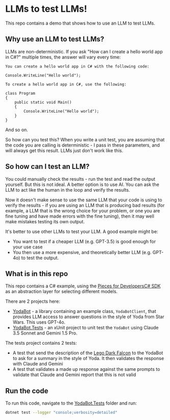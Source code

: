 # LLMs to test LLMs!

This repo contains a demo that shows how to use an LLM to test LLMs.

## Why use an LLM to test LLMs?

LLMs are non-deterministic. If you ask "How can I create a hello world app in C#?" multiple times, the answer will vary every time:

```output
You can create a hello world app in C# with the following code:

Console.WriteLine("Hello world");
```

```output
To create a hello world app in C#, use the following:

class Program
{
    public static void Main()
    {
        Console.WriteLine("Hello world");
    }
}
```

And so on.

So how can you test this? When you write a unit test, you are assuming that the code you are calling is deterministic - I pass in these parameters, and will always get this result. LLMs just don't work like this.

## So how can I test an LLM?

You could manually check the results - run the test and read the output yourself. But this is not ideal. A better option is to use AI. You can ask the LLM to act like the human in the loop and verify the results.

Now it doesn't make sense to use the same LLM that your code is using to verify the results - if you are using an LLM that is producing bad results (for example, a LLM that is the wrong choice for your problem, or one you are fine tuning and have made errors with the fine tuning), then it may well make mistakes testing its own output.

It's better to use other LLMs to test your LLM. A good example might be:

- You want to test if a cheaper LLM (e.g. GPT-3.5) is good enough for your use case
- You then use a more expensive, and theoretically better LLM (e.g. GPT-4o) to test the output.

## What is in this repo

This repo contains a C# example, using the [Pieces for Developers](https://pieces.app)[C# SDK](https://github.com/pieces-app/pieces-os-client-sdk-for-csharp) as an abstraction layer for selecting different models.

There are 2 projects here:

- [YodaBot](./YodaBot/) - a library containing an example class, `YodaBotClient`, that provides LLM access to answer questions in the style of Yoda from Star Wars. This uses GPT-4o.
- [YodaBot.Tests](./YodaBot.Tests/) - an xUnit project to unit test the `YodaBot` using Claude 3.5 Sonnet and Gemini 1.5 Pro.

The tests project contains 2 tests:

- A test that send the description of the [Lego Dark Falcon](https://www.lego.com/en-us/product/the-dark-falcon-75389) to the YodaBot to ask for a summary in the style of Yoda. It then validates the response with Claude and Gemini
- A test that validates a made up response against the same prompts to validate that Claude and Gemini report that this is not valid

## Run the code

To run this code, navigate to the [YodaBot.Tests](./YodaBot.Tests/) folder and run:

```bash
dotnet test --logger "console;verbosity=detailed"
```
